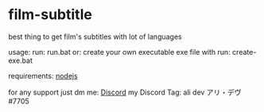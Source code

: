# film-subtitle

best thing to get film's subtitles with lot of languages

usage:
run: run.bat 
or: create your own executable exe file with run: create-exe.bat

requirements: [nodejs](http://nodejs.org)

for any support just dm me: [Discord](https://discord.com/channels/@me/600031207782350858)
my Discord Tag: ali dev アリ・デヴ#7705
